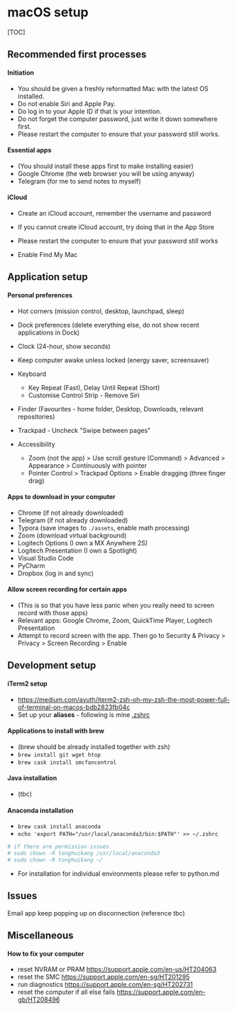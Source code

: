 # macOS setup

[TOC]

## Recommended first processes

#### Initiation

- You should be given a freshly reformatted Mac with the latest OS installed.
- Do not enable Siri and Apple Pay.
- Do log in to your Apple ID if that is your intention.
- Do not forget the computer password, just write it down somewhere first.
- Please restart the computer to ensure that your password still works.

#### Essential apps

- (You should install these apps first to make installing easier)
- Google Chrome (the web browser you will be using anyway)
- Telegram (for me to send notes to myself)

#### iCloud

- Create an iCloud account, remember the username and password
- If you cannot create iCloud account, try doing that in the App Store
- Please restart the computer to ensure that your password still works

- Enable Find My Mac

  

## Application setup

#### Personal preferences

- Hot corners (mission control, desktop, launchpad, sleep)
- Dock preferences (delete everything else, do not show recent applications in Dock)
- Clock (24-hour, show seconds)
- Keep computer awake unless locked (energy saver, screensaver)
- Keyboard 
  - Key Repeat (Fast), Delay Until Repeat (Short)
  - Customise Control Strip - Remove Siri
- Finder (Favourites - home folder, Desktop, Downloads, relevant repositories)
- Trackpad - Uncheck "Swipe between pages"
- Accessibility 

  - Zoom (not the app) > Use scroll gesture (Command) > Advanced > Appearance > Continuously with pointer
  - Pointer Control > Trackpad Options > Enable dragging (three finger drag)

#### Apps to download in your computer

- Chrome (if not already downloaded)
- Telegram (if not already downloaded)
- Typora (save images to `./assets`, enable math processing)
- Zoom (download virtual background)
- Logitech Options (I own a MX Anywhere 2S)
- Logitech Presentation (I own a Spotlight)
- Visual Studio Code
- PyCharm
- Dropbox (log in and sync)

#### Allow screen recording for certain apps

- (This is so that you have less panic when you really need to screen record with those apps)
- Relevant apps: Google Chrome, Zoom, QuickTime Player, Logitech Presentation
- Attempt to record screen with the app. Then go to Security & Privacy > Privacy > Screen Recording > Enable



## Development setup

#### iTerm2 setup

- https://medium.com/ayuth/iterm2-zsh-oh-my-zsh-the-most-power-full-of-terminal-on-macos-bdb2823fb04c
- Set up your **aliases** - following is mine [.zshrc](./zshrc)

#### Applications to install with brew

- (brew should be already installed together with zsh)
- `brew install git wget htop`
- `brew cask install smcfancontrol`

#### Java installation

- (tbc)

#### Anaconda installation

- `brew cask install anaconda`
- `echo 'export PATH="/usr/local/anaconda3/bin:$PATH"' >> ~/.zshrc`

```bash
# if there are permission issues
# sudo chown -R tonghuikang /usr/local/anaconda3
# sudo chown -R tonghuikang ~/
```
- For installation for individual environments please refer to python.md



## Issues

Email app keep popping up on disconnection (reference tbc)



## Miscellaneous

#### How to fix your computer

- reset NVRAM or PRAM https://support.apple.com/en-us/HT204063
- reset the SMC https://support.apple.com/en-sg/HT201295
- run diagnostics https://support.apple.com/en-sg/HT202731
- reset the computer if all else fails https://support.apple.com/en-gb/HT208496